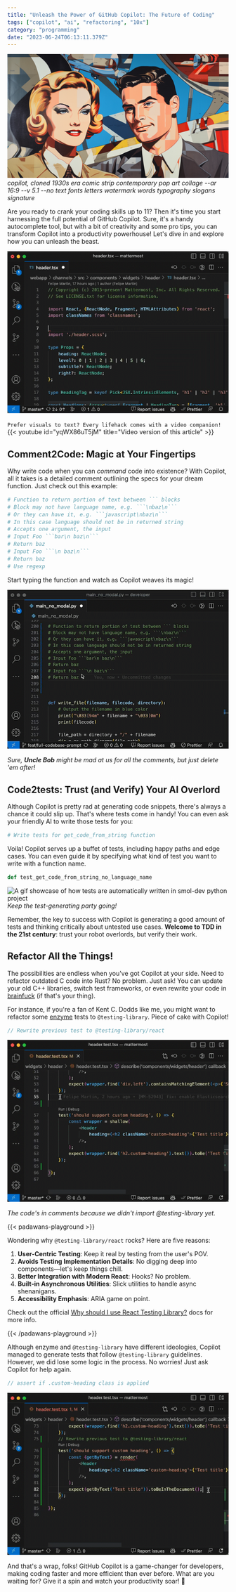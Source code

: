 ```yaml
---
title: "Unleash the Power of GitHub Copilot: The Future of Coding"
tags: ["copilot", "ai", "refactoring", "10x"]
category: "programming"
date: "2023-06-24T06:13:11.379Z"
---
```


![Copilot](./05-copilot-pro.png)
_copilot, cloned 1930s era comic strip contemporary pop art collage --ar 16:9 --v 5.1 --no text fonts letters watermark words typography slogans signature_

Are you ready to crank your coding skills up to 11? Then it's time you start harnessing the full potential of GitHub Copilot. Sure, it's a handy autocomplete tool, but with a bit of creativity and some pro tips, you can transform Copilot into a productivity powerhouse! Let's dive in and explore how you can unleash the beast.

![Copilot writing a haiku about legacy code](./05-copilot-pro.gif)

`Prefer visuals to text? Every lifehack comes with a video companion!`
{{< youtube id="yqWX86uT5jM" title="Video version of this article" >}}

## Comment2Code: Magic at Your Fingertips

Why write code when you can _command_ code into existence? With Copilot, all it takes is a detailed comment outlining the specs for your dream function. Just check out this example:

```python
# Function to return portion of text between ``` blocks
# Block may not have language name, e.g. ```\nbaz\n```
# Or they can have it, e.g. ```javascript\nbaz\n```
# In this case language should not be in returned string
# Accepts one argument, the input
# Input Foo ```bar\n baz\n```
# Return baz
# Input Foo ```\n baz\n```
# Return baz
# Use regexp
```

Start typing the function and watch as Copilot weaves its magic!

![A gif showcase of how previous comments work in a python smol-developer project](./05-copilot-pro-comment-to-code.gif)

_Sure, **Uncle Bob** might be mad at us for all the comments, but just delete 'em after!_

## Code2tests: Trust (and Verify) Your AI Overlord

Although Copilot is pretty rad at generating code snippets, there's always a chance it could slip up. That's where tests come in handy! You can even ask your friendly AI to write those tests for you:

```python
# Write tests for get_code_from_string function
```

Voila! Copilot serves up a buffet of tests, including happy paths and edge cases. You can even guide it by specifying what kind of test you want to write with a function name.

```python
def test_get_code_from_string_no_language_name
```

![A gif showcase of how tests are automatically written in smol-dev python project](./05-copilot-pro-code-to-test.gif)
_Keep the test-generating party going!_

Remember, the key to success with Copilot is generating a good amount of tests and thinking critically about untested use cases. **Welcome to TDD in the 21st century**: trust your robot overlords, but verify their work.

## Refactor All the Things!

The possibilities are endless when you've got Copilot at your side. Need to refactor outdated C code into Rust? No problem. Just ask! You can update your old C++ libraries, switch test frameworks, or even rewrite your code in [brainfuck](https://www.youtube.com/watch?v=hdHjjBS4cs8) (if that's your thing). 

For instance, if you're a fan of Kent C. Dodds like me, you might want to refactor some [enzyme](https://github.com/mattermost/mattermost/blob/cad2df12591ac05a94ffe15519f100bb5209d3a0/webapp/channels/src/components/widgets/header/header.test.tsx#L6) tests to `@testing-library`. Piece of cake with Copilot!

```typescript
// Rewrite previous test to @testing-library/react
```

![A gif showcase of how this command helps to refactor mattermost tests](./05-copilot-pro-test-refactoring.gif)

_The code's in comments because we didn't import @testing-library yet._

{{< padawans-playground >}}

Wondering why `@testing-library/react` rocks? Here are five reasons:

1. **User-Centric Testing**: Keep it real by testing from the user's POV.
2. **Avoids Testing Implementation Details**: No digging deep into components—let's keep things chill.
3. **Better Integration with Modern React**: Hooks? No problem.
4. **Built-in Asynchronous Utilities**: Slick utilities to handle async shenanigans.
5. **Accessibility Emphasis**: ARIA game on point.

Check out the official [Why should I use React Testing Library?](https://testing-library.com/docs/react-testing-library/migrate-from-enzyme/#why-should-i-use-react-testing-library) docs for more info.

{{< /padawans-playground >}}

Although enzyme and `@testing-library` have different ideologies, Copilot managed to generate tests that follow `@testing-library` guidelines. However, we did lose some logic in the process. No worries! Just ask Copilot for help again.

```typescript
// assert if .custom-heading class is applied
```

![A gif showcase of how this additional comment helps in mattermost project](./05-copilot-pro-test-refactoring-add.gif)

And that's a wrap, folks! GitHub Copilot is a game-changer for developers, making coding faster and more efficient than ever before. What are you waiting for? Give it a spin and watch your productivity soar! 🚀